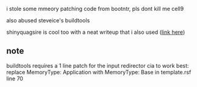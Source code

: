 i stole some mmeory patching code from bootntr, pls dont kill me cell9

also abused steveice's buildtools

shinyquagsire is cool too with a neat writeup that i also used
([link here](http://douevenknow.us/post/139673444953/redirecting-3ds-input-over-wifi))

## note
buildtools requires a 1 line patch for the input redirector cia to work best:
replace MemoryType: Application with MemoryType: Base in template.rsf line 70